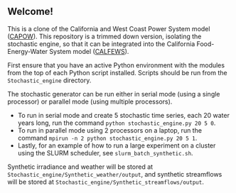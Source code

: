 
## Welcome!

This is a clone of the California and West Coast Power System model ([CAPOW](https://github.com/romulus97/CAPOW_PY36)). This repository is a trimmed down version, isolating the stochastic engine, so that it can be integrated into the California Food-Energy-Water System model ([CALFEWS](https://github.com/hbz5000/CALFEWS)).

First ensure that you have an active Python environment with the modules from the top of each Python script installed. Scripts should be run from the ``Stochastic_engine`` directory. 

The stochastic generator can be run either in serial mode (using a single processor) or parallel mode (using multiple processors). 
- To run in serial mode and create 5 stochastic time series, each 20 water years long, run the command ``python stochastic_engine.py 20 5 0``. 
- To run in parallel mode using 2 processors on a laptop, run the command ``mpirun -n 2 python stochastic_engine.py 20 5 1``. 
- Lastly, for an example of how to run a large experiment on a cluster using the SLURM scheduler, see ``slurm_batch_synthetic.sh``.

Synthetic irradiance and weather will be stored at ``Stochastic_engine/Synthetic_weather/output``, and synthetic streamflows will be stored at ``Stochastic_engine/Synthetic_streamflows/output``.
